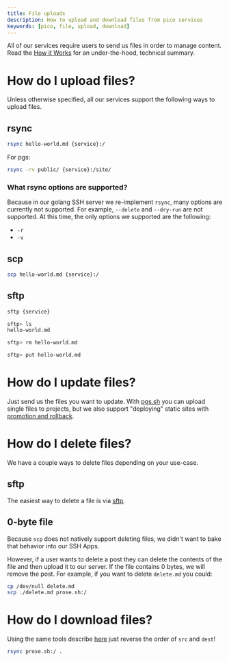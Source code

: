 ```yaml
---
title: File uploads
description: How to upload and download files from pico services
keywords: [pico, file, upload, download]
---
```


All of our services require users to send us files in order to manage content.
Read the [How it Works](/how-it-works) for an under-the-hood, technical summary.

# How do I upload files?

Unless otherwise specified, all our services support the following ways to
upload files.

## rsync

```bash
rsync hello-world.md {service}:/
```

For pgs:

```bash
rsync -rv public/ {service}:/site/
```

### What rsync options are supported?

Because in our golang SSH server we re-implement `rsync`, many options are
currently not supported. For example, `--delete` and `--dry-run` are not
supported. At this time, the only options we supported are the following:

- `-r`
- `-v`

## scp

```bash
scp hello-world.md {service}:/
```

## sftp

```bash
sftp {service}

sftp> ls
hello-world.md

sftp> rm hello-world.md

sftp> put hello-world.md
```

# How do I update files?

Just send us the files you want to update. With [pgs.sh](/pgs) you can upload
single files to projects, but we also support "deploying" static sites with
[promotion and rollback](/pgs#project-promotion-and-rollback).

# How do I delete files?

We have a couple ways to delete files depending on your use-case.

## sftp

The easiest way to delete a file is via [sftp](#sftp).

## 0-byte file

Because `scp` does not natively support deleting files, we didn't want to bake
that behavior into our SSH Apps.

However, if a user wants to delete a post they can delete the contents of the
file and then upload it to our server. If the file contains 0 bytes, we will
remove the post. For example, if you want to delete `delete.md` you could:

```bash
cp /dev/null delete.md
scp ./delete.md prose.sh:/
```

# How do I download files?

Using the same tools describe [here](#how-do-i-upload-files) just reverse the
order of `src` and `dest`!

```bash
rsync prose.sh:/ .
```
